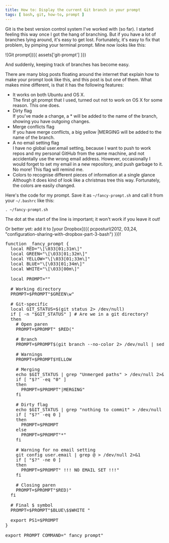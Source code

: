 ```yaml
---
title: How to: Display the current Git branch in your prompt
tags: [ bash, git, how-to, prompt ]
---
```

Git is the best version control system I've worked with (so far). I started
feeling this way once I got the hang of branching. But if you have a lot of
branches lying around, it's easy to get lost. Fortunately, it's easy to fix
that problem, by pimping your terminal prompt. Mine now looks like this:

![Git prompt]({{ assets['git-prompt'] }})

And suddenly, keeping track of branches has become easy.

There are many blog posts floating around the internet that explain how to make
your prompt look like this, and this post is but one of them. What makes mine
different, is that it has the following features:

* It works on both Ubuntu and OS X.<br>The first git prompt that I used, turned
  out not to work on OS X for some reason. This one does.
* Dirty flag<br>If you've made a change, a * will be added to the name of the
  branch, showing you have outgoing changes.
* Merge conflicts flag<br>If you have merge conflicts, a big yellow |MERGING
  will be added to the name of the branch.
* A no email setting flag<br>I have no global user.email setting, because I
  want to push to work repos and my personal GitHub from the same machine, and
  not accidentally use the wrong email address. However, occasionally I would
  forget to set my email in a new repository, and push garbage to it. No more!
  This flag will remind me.
* Colors to recognise different pieces of information at a single
  glance<br/>Although it does kind of look like a christmas tree this way.
  Fortunately, the colors are easily changed.

Here's the code for my prompt. Save it as `~/fancy-prompt.sh` and call it from
your `~/.bashrc` like this:

`. ~/fancy-prompt.sh`

The dot at the start of the line is important; it won't work if you leave it out!

Or better yet: add it to [your Dropbox]({{ pcposturl(2012, 03,24, "configuration-sharing-with-dropbox-part-3-bash") }})!

<pre class="prettyprint language-bash">
function _fancy_prompt {
  local RED="\[\033[01;31m\]"
  local GREEN="\[\033[01;32m\]"
  local YELLOW="\[\033[01;33m\]"
  local BLUE="\[\033[01;34m\]"
  local WHITE="\[\033[00m\]"

  local PROMPT=""

  # Working directory
  PROMPT=$PROMPT"$GREEN\w"

  # Git-specific
  local GIT_STATUS=$(git status 2> /dev/null)
  if [ -n "$GIT_STATUS" ] # Are we in a git directory?
  then
    # Open paren
    PROMPT=$PROMPT" $RED("

    # Branch
    PROMPT=$PROMPT$(git branch --no-color 2> /dev/null | sed -e "/^[^*]/d" -e "s/* \(.*\)/\1/")

    # Warnings
    PROMPT=$PROMPT$YELLOW

    # Merging
    echo $GIT_STATUS | grep "Unmerged paths" > /dev/null 2>&1
    if [ "$?" -eq "0" ]
    then
      PROMPT=$PROMPT"|MERGING"
    fi

    # Dirty flag
    echo $GIT_STATUS | grep "nothing to commit" > /dev/null 2>&1
    if [ "$?" -eq 0 ]
    then
      PROMPT=$PROMPT
    else
      PROMPT=$PROMPT"*"
    fi

    # Warning for no email setting
    git config user.email | grep @ > /dev/null 2>&1
    if [ "$?" -ne 0 ]
    then
      PROMPT=$PROMPT" !!! NO EMAIL SET !!!"
    fi

    # Closing paren
    PROMPT=$PROMPT"$RED)"
  fi

  # Final $ symbol
  PROMPT=$PROMPT"$BLUE\$$WHITE "

  export PS1=$PROMPT
}

export PROMPT_COMMAND="_fancy_prompt"
</pre>
